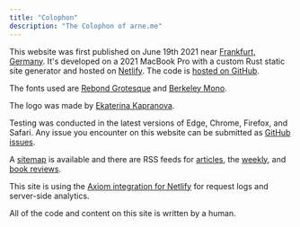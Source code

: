 ```yaml
---
title: "Colophon"
description: "The Colophon of arne.me"
---
```


This website was first published on June 19th 2021 near
[Frankfurt, Germany](https://frankfurt.de).
It's developed on a 2021 MacBook Pro with a custom Rust static site generator
and hosted on [Netlify](https://netlify.com).
The code is [hosted on GitHub](https://github.com/bahlo/arne.me).

The fonts used are [Rebond Grotesque](https://extraset.ch/typefaces/rebond-grotesque/)
and [Berkeley Mono](https://berkeleygraphics.com/typefaces/berkeley-mono/).

The logo was made by [Ekaterina Kapranova](https://www.instagram.com/ekkapranova/).

Testing was conducted in the latest versions of
Edge, Chrome, Firefox, and Safari.
Any issue you encounter on this website can be submitted as
[GitHub issues](https://github.com/bahlo/arne.me/issues/new).

A [sitemap](/sitemap-index.xml) is available and there are RSS feeds for
[articles](/articles/atom.xml), the [weekly](/weekly/atom.xml), 
and [book reviews](/book-reviews/feed.xml).

This site is using the [Axiom integration for Netlify](https://axiom.co) for
request logs and server-side analytics.

All of the code and content on this site is written by a human.
